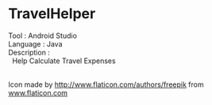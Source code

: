 # TravelHelper

Tool : Android Studio <br />
Language : Java<br />
Description : <br />
&nbsp; Help Calculate Travel Expenses<br /><br />


Icon made by http://www.flaticon.com/authors/freepik from www.flaticon.com 

